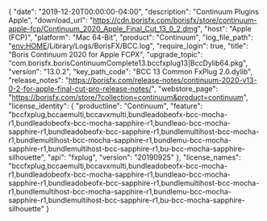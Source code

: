 {
  "date": "2019-12-20T00:00:00-04:00",
  "description": "Continuum Plugins Apple",
  "download_url": "https://cdn.borisfx.com/borisfx/store/continuum-apple-fcp/Continuum_2020_Apple_Final_Cut_13_0_2.dmg",
  "host": "Apple (FCP)",
  "platform": "Mac 64-Bit",
  "product": "Continuum",
  "log_file_path": "<env:HOME>/Library/Logs/BorisFX/BCC.log",
  "require_login": true,
  "title": "Boris Continuum 2020 for Apple FCPX",
  "upgrade_topic": "com.borisfx.borisContinuumComplete13.bccfxplug13|BccDylib64.pkg",
  "version": "13.0.2",
  "key_path_code": "BCC 13 Common FxPlug 2.0.dylib",
  "release_notes": "https://borisfx.com/release-notes/continuum-2020-v13-0-2-for-apple-final-cut-pro-release-notes/",
  "webstore_page": "https://borisfx.com/store/?collection=continuum&product=continuum",
  "license_identity": {
    "productline": "Continuum",
    "feature": "bccfxplug,bccaemulti,bccavxmulti,bundleadobeofx-bcc-mocha-r1,bundleadobeofx-bcc-mocha-sapphire-r1,bundleao-bcc-mocha-sapphire-r1,bundleadobeofx-bcc-sapphire-r1,bundlemultihost-bcc-mocha-r1,bundlemultihost-bcc-mocha-sapphire-r1,bundlemu-bcc-mocha-sapphire-r1,bundlemultihost-bcc-sapphire-r1,bu-bcc-mocha-sapphire-silhouette",
    "api": "fxplug",
    "version": "20190925"
  },
  "license_names": "bccfxplug,bccaemulti,bccavxmulti,bundleadobeofx-bcc-mocha-r1,bundleadobeofx-bcc-mocha-sapphire-r1,bundleao-bcc-mocha-sapphire-r1,bundleadobeofx-bcc-sapphire-r1,bundlemultihost-bcc-mocha-r1,bundlemultihost-bcc-mocha-sapphire-r1,bundlemu-bcc-mocha-sapphire-r1,bundlemultihost-bcc-sapphire-r1,bu-bcc-mocha-sapphire-silhouette"
}
